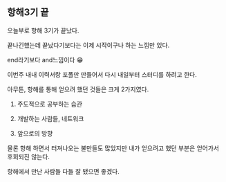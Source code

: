 ## 항해3기 끝
오늘부로 항해 3기가 끝났다.

끝나긴했는데 끝났다기보다는 이제 시작이구나 하는 느낌만 있다.

end라기보다 and느낌이다 😁

이번주 내내 이력서랑 포폴만 만들어서 다시 내일부터 스터디를 하려고 한다.

아무튼, 항해를 통해 얻으려 했던 것들은 크게 2가지였다.

1. 주도적으로 공부하는 습관

2. 개발하는 사람들, 네트워크

3. 앞으로의 방향

물론 항해 하면서 터져나오는 불만들도 많았지만 내가 얻으려고 했던 부분은 얻어가서 후회되진 않는다.

항해에서 만난 사람들 다들 잘 됐으면 좋겠다.


